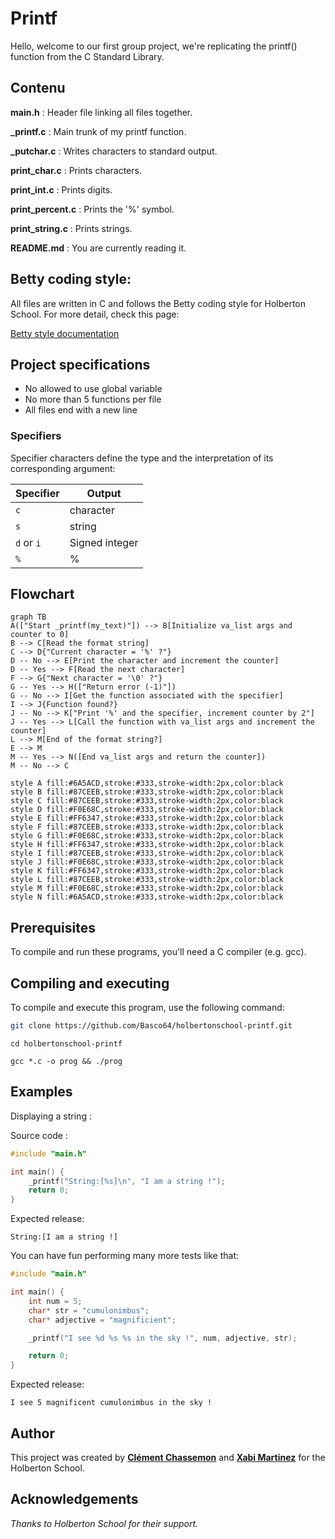 # Printf

Hello, welcome to our first group project, we're replicating the printf() function from the C Standard Library.

## Contenu

**main.h** : Header file linking all files together.

**\_printf.c** : Main trunk of my printf function.

**\_putchar.c** : Writes characters to standard output.

**print_char.c** : Prints characters.

**print_int.c** : Prints digits.

**print_percent.c** : Prints the '%' symbol.

**print_string.c** : Prints strings.

**README.md** : You are currently reading it.

## Betty coding style:

All files are written in C and follows the Betty coding style for Holberton School. For more detail, check this page:

[Betty style documentation](https://github.com/holbertonschool/Betty/wiki)

## Project specifications

- No allowed to use global variable
- No more than 5 functions per file
- All files end with a new line

### Specifiers

Specifier characters define the type and the interpretation of its corresponding argument:

| Specifier  |     Output     |
| ---------- | -------------- |
| `c`        | character      |
| `s`        | string         |
| `d` or `i` | Signed integer |
| `%`        | %              |

## Flowchart

```mermaid
graph TB
A(["Start _printf(my_text)"]) --> B[Initialize va_list args and counter to 0]
B --> C[Read the format string]
C --> D{"Current character = '%' ?"}
D -- No --> E[Print the character and increment the counter]
D -- Yes --> F[Read the next character]
F --> G{"Next character = '\0' ?"}
G -- Yes --> H(["Return error (-1)"])
G -- No --> I[Get the function associated with the specifier]
I --> J{Function found?}
J -- No --> K["Print '%' and the specifier, increment counter by 2"]
J -- Yes --> L[Call the function with va_list args and increment the counter]
L --> M[End of the format string?]
E --> M
M -- Yes --> N([End va_list args and return the counter])
M -- No --> C

style A fill:#6A5ACD,stroke:#333,stroke-width:2px,color:black
style B fill:#87CEEB,stroke:#333,stroke-width:2px,color:black
style C fill:#87CEEB,stroke:#333,stroke-width:2px,color:black
style D fill:#F0E68C,stroke:#333,stroke-width:2px,color:black
style E fill:#FF6347,stroke:#333,stroke-width:2px,color:black
style F fill:#87CEEB,stroke:#333,stroke-width:2px,color:black
style G fill:#F0E68C,stroke:#333,stroke-width:2px,color:black
style H fill:#FF6347,stroke:#333,stroke-width:2px,color:black
style I fill:#87CEEB,stroke:#333,stroke-width:2px,color:black
style J fill:#F0E68C,stroke:#333,stroke-width:2px,color:black
style K fill:#FF6347,stroke:#333,stroke-width:2px,color:black
style L fill:#87CEEB,stroke:#333,stroke-width:2px,color:black
style M fill:#F0E68C,stroke:#333,stroke-width:2px,color:black
style N fill:#6A5ACD,stroke:#333,stroke-width:2px,color:black
```

## Prerequisites

To compile and run these programs, you'll need a C compiler (e.g. gcc).

## Compiling and executing

To compile and execute this program, use the following command:

```bash
git clone https://github.com/Basco64/holbertonschool-printf.git
```

```
cd holbertonschool-printf
```

```
gcc *.c -o prog && ./prog
```

## Examples

Displaying a string :

Source code :

```c
#include "main.h"

int main() {
    _printf("String:[%s]\n", "I am a string !");
    return 0;
}
```

Expected release:

```
String:[I am a string !]
```

You can have fun performing many more tests like that:

```c
#include "main.h"

int main() {
    int num = 5;
    char* str = "cumulonimbus";
    char* adjective = "magnificient";

    _printf("I see %d %s %s in the sky !", num, adjective, str);

    return 0;
}
```

Expected release:

```
I see 5 magnificent cumulonimbus in the sky !
```

## Author

This project was created by **[Clément Chassemon](https://github.com/UsagerLambda)** and **[Xabi Martinez](https://github.com/Basco64)** for the Holberton School.


## Acknowledgements

_Thanks to Holberton School for their support._

